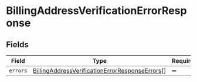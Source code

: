 # BillingAddressVerificationErrorResponse


## Fields

| Field                                                                                                                   | Type                                                                                                                    | Required                                                                                                                | Description                                                                                                             |
| ----------------------------------------------------------------------------------------------------------------------- | ----------------------------------------------------------------------------------------------------------------------- | ----------------------------------------------------------------------------------------------------------------------- | ----------------------------------------------------------------------------------------------------------------------- |
| `errors`                                                                                                                | [BillingAddressVerificationErrorResponseErrors](../../models/shared/billingaddressverificationerrorresponseerrors.md)[] | :heavy_minus_sign:                                                                                                      | N/A                                                                                                                     |